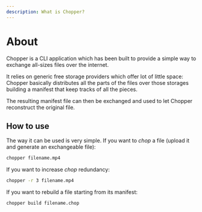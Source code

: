 ```yaml
---
description: What is Chopper?
---
```


# About

Chopper is a CLI application which has been built to provide a simple way to exchange all-sizes files over the internet.

It relies on generic free storage providers which offer lot of little space: Chopper basically distributes all the parts of the files over those storages building a manifest that keep tracks of all the pieces.

The resulting manifest file can then be exchanged and used to let Chopper reconstruct the original file.

## How to use

The way it can be used is very simple. If you want to _chop_ a file \(upload it and generate an exchangeable file\):

```bash
chopper filename.mp4
```

If you want to increase _chop_ redundancy:

```bash
chopper -r 3 filename.mp4
```

If you want to rebuild a file starting from its manifest:

```bash
chopper build filename.chop
```

